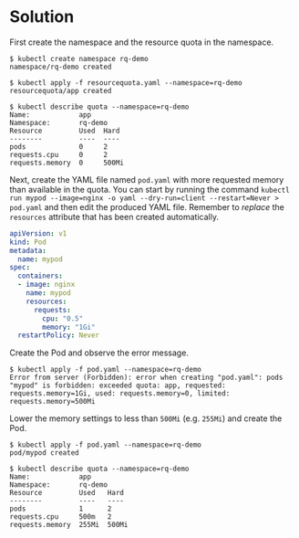 # Solution

First create the namespace and the resource quota in the namespace.

```
$ kubectl create namespace rq-demo
namespace/rq-demo created

$ kubectl apply -f resourcequota.yaml --namespace=rq-demo
resourcequota/app created

$ kubectl describe quota --namespace=rq-demo
Name:            app
Namespace:       rq-demo
Resource         Used  Hard
--------         ----  ----
pods             0     2
requests.cpu     0     2
requests.memory  0     500Mi
```

Next, create the YAML file named `pod.yaml` with more requested memory than available in the quota. You can start by running the command `kubectl run mypod --image=nginx -o yaml --dry-run=client --restart=Never > pod.yaml` and then edit the produced YAML file. Remember to _replace_ the `resources` attribute that has been created automatically.

```yaml
apiVersion: v1
kind: Pod
metadata:
  name: mypod
spec:
  containers:
  - image: nginx
    name: mypod
    resources:
      requests:
        cpu: "0.5"
        memory: "1Gi"
  restartPolicy: Never
```

Create the Pod and observe the error message.

```
$ kubectl apply -f pod.yaml --namespace=rq-demo
Error from server (Forbidden): error when creating "pod.yaml": pods "mypod" is forbidden: exceeded quota: app, requested: requests.memory=1Gi, used: requests.memory=0, limited: requests.memory=500Mi
```

Lower the memory settings to less than `500Mi` (e.g. `255Mi`) and create the Pod.

```
$ kubectl apply -f pod.yaml --namespace=rq-demo
pod/mypod created

$ kubectl describe quota --namespace=rq-demo
Name:            app
Namespace:       rq-demo
Resource         Used   Hard
--------         ----   ----
pods             1      2
requests.cpu     500m   2
requests.memory  255Mi  500Mi
```
